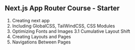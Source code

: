 ## Next.js App Router Course - Starter

1. Creating next app
2. Including GlobalCSS, TailWindCSS, CSS Modules
3. Optimizing Fonts and Images 
    3.1 Cumulative Layout Shift 
4. Creating Layouts and Pages
5. Navigations Between Pages
